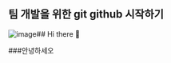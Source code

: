 ## 팀 개발을 위한 git github 시작하기

![image](https://github.com/user-attachments/assets/cc9dae6e-e4b7-435e-8aea-6357b9fba6e2)## Hi there 👋

###안녕하세오



<!--
**OiJs/OiJs** is a ✨ _special_ ✨ repository because its `README.md` (this file) appears on your GitHub profile.

Here are some ideas to get you started:

![ChatGPT](https://img.shields.io/badge/chatGPT-74aa9c?style=for-the-badge&logo=openai&logoColor=white)
###GPT 없으면 코딩 못 함

C	![C](https://img.shields.io/badge/c-%2300599C.svg?style=for-the-badge&logo=c&logoColor=white)
![C++](https://img.shields.io/badge/c++-%2300599C.svg?style=for-the-badge&logo=c%2B%2B&logoColor=white)
![Java](https://img.shields.io/badge/java-%23ED8B00.svg?style=for-the-badge&logo=openjdk&logoColor=white)
![Python](https://img.shields.io/badge/python-3670A0?style=for-the-badge&logo=python&logoColor=ffdd54)
### "hello world" 출력할 수 있는 출중한 실력 보유
- 🔭 I’m currently working on ...
- 🌱 I’m currently learning ...
- 👯 I’m looking to collaborate on ...
- 🤔 I’m looking for help with ...
- 💬 Ask me about ...
- 📫 How to reach me: ...
- 😄 Pronouns: ...
- ⚡ Fun fact: ...
-->
